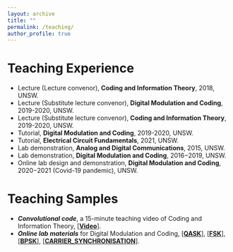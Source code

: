 ```yaml
---
layout: archive
title: ""
permalink: /teaching/
author_profile: true
---
```



Teaching Experience
======
- Lecture (Lecture convenor), **Coding and Information Theory**, 2018, UNSW.
- Lecture (Substitute lecture convenor), **Digital Modulation and Coding**,  2019-2020, UNSW.
- Lecture (Substitute lecture convenor), **Coding and Information Theory**, 2019-2020, UNSW.
- Tutorial, **Digital Modulation and Coding**, 2019-2020, UNSW.
- Tutorial, **Electrical Circuit Fundamentals**, 2021, UNSW.
- Lab demonstration, **Analog and Digital Communications**, 2015, UNSW.
- Lab demonstration, **Digital Modulation and Coding**, 2016−2019, UNSW.
- Online lab design and demonstration, **Digital Modulation and Coding**, 2020−2021 (Covid-19 pandemic), UNSW.

Teaching Samples
======
- ***Convolutional code***, a 15-minute teaching video of Coding and Information Theory, [[**Video**](https://youtu.be/Rx6rOq9IIuA)].
- ***Online lab materials*** for Digital Modulation and Coding, [**[QASK](https://weiwang-wys.github.io/files/Lab1/Lab1.pdf)**], [**[FSK](https://weiwang-wys.github.io/files/Lab2/Lab2.pdf)**], [**[BPSK](https://weiwang-wys.github.io/files/Lab3/Lab3.pdf)**], [**[CARRIER_SYNCHRONISATION](https://weiwang-wys.github.io/files/Lab4/Lab4.pdf)**].


